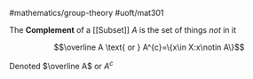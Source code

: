 #mathematics/group-theory #uoft/mat301 

The **Complement** of a [[Subset]] $A$ is the set of things *not* in it

$$\overline A \text{ or } A^{c}=\{x\in X:x\notin A\}$$

Denoted $\overline A$ or $A^{c}$